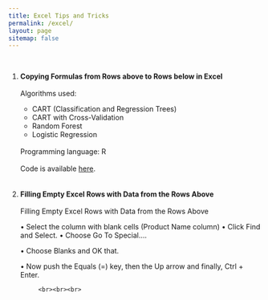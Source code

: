 ```yaml
---
title: Excel Tips and Tricks
permalink: /excel/
layout: page
sitemap: false
---
```

   <br>
   <ol>
   <li><b>Copying Formulas from Rows above to Rows below in Excel</b></li>
   <br>
      Algorithms used:</t>
                           <ul>
                           <li>CART (Classification and Regression Trees)</li>
                           <li>CART with Cross-Validation</li>
                           <li>Random Forest</li>
                           <li>Logistic Regression</li>
                           </ul>
         <br>
         Programming language: R
         <br><br>
         Code is available <a href="http://sachinshrestha.github.io/censusCode/">here</a>.
         <br><br><br>

   <li><b>Filling Empty Excel Rows with Data from the Rows Above</b></li>
   <br>
        Filling Empty Excel Rows with Data from the Rows Above
 
•	Select the column with blank cells (Product Name column)
•	Click Find and Select. 
•	Choose Go To Special….
 




•	Choose Blanks and OK that.
 

•	Now push the Equals (=) key, then the Up arrow and finally, Ctrl + Enter.
 


         <br><br><br>
     
   </ol>

